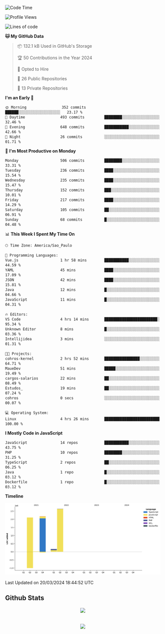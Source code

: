  
<!--START_SECTION:waka-->
![Code Time](http://img.shields.io/badge/Code%20Time-1%2C625%20hrs%2015%20mins-blue)

![Profile Views](http://img.shields.io/badge/Profile%20Views-129-blue)

![Lines of code](https://img.shields.io/badge/From%20Hello%20World%20I%27ve%20Written-7.1%20million%20lines%20of%20code-blue)

**🐱 My GitHub Data** 

> 📦 132.1 kB Used in GitHub's Storage 
 > 
> 🏆 50 Contributions in the Year 2024
 > 
> 💼 Opted to Hire
 > 
> 📜 26 Public Repositories 
 > 
> 🔑 13 Private Repositories 
 > 
**I'm an Early 🐤** 

```text
🌞 Morning                352 commits         ██████░░░░░░░░░░░░░░░░░░░   23.17 % 
🌆 Daytime                493 commits         ████████░░░░░░░░░░░░░░░░░   32.46 % 
🌃 Evening                648 commits         ███████████░░░░░░░░░░░░░░   42.66 % 
🌙 Night                  26 commits          ░░░░░░░░░░░░░░░░░░░░░░░░░   01.71 % 
```
📅 **I'm Most Productive on Monday** 

```text
Monday                   506 commits         ████████░░░░░░░░░░░░░░░░░   33.31 % 
Tuesday                  236 commits         ████░░░░░░░░░░░░░░░░░░░░░   15.54 % 
Wednesday                235 commits         ████░░░░░░░░░░░░░░░░░░░░░   15.47 % 
Thursday                 152 commits         ███░░░░░░░░░░░░░░░░░░░░░░   10.01 % 
Friday                   217 commits         ████░░░░░░░░░░░░░░░░░░░░░   14.29 % 
Saturday                 105 commits         ██░░░░░░░░░░░░░░░░░░░░░░░   06.91 % 
Sunday                   68 commits          █░░░░░░░░░░░░░░░░░░░░░░░░   04.48 % 
```


📊 **This Week I Spent My Time On** 

```text
🕑︎ Time Zone: America/Sao_Paulo

💬 Programming Languages: 
Vue.js                   1 hr 58 mins        ███████████░░░░░░░░░░░░░░   44.59 % 
YAML                     45 mins             ████░░░░░░░░░░░░░░░░░░░░░   17.09 % 
JSON                     42 mins             ████░░░░░░░░░░░░░░░░░░░░░   15.81 % 
Java                     12 mins             █░░░░░░░░░░░░░░░░░░░░░░░░   04.66 % 
JavaScript               11 mins             █░░░░░░░░░░░░░░░░░░░░░░░░   04.31 % 

🔥 Editors: 
VS Code                  4 hrs 14 mins       ████████████████████████░   95.34 % 
Unknown Editor           8 mins              █░░░░░░░░░░░░░░░░░░░░░░░░   03.36 % 
Intellijidea             3 mins              ░░░░░░░░░░░░░░░░░░░░░░░░░   01.31 % 

🐱‍💻 Projects: 
cohros-kernel            2 hrs 52 mins       ████████████████░░░░░░░░░   64.71 % 
MaueDev                  51 mins             █████░░░░░░░░░░░░░░░░░░░░   19.49 % 
cargos-salarios          22 mins             ██░░░░░░░░░░░░░░░░░░░░░░░   08.49 % 
Estudos_                 19 mins             ██░░░░░░░░░░░░░░░░░░░░░░░   07.24 % 
cohros                   0 secs              ░░░░░░░░░░░░░░░░░░░░░░░░░   00.07 % 

💻 Operating System: 
Linux                    4 hrs 26 mins       █████████████████████████   100.00 % 
```

**I Mostly Code in JavaScript** 

```text
JavaScript               14 repos            ███████████░░░░░░░░░░░░░░   43.75 % 
PHP                      10 repos            ████████░░░░░░░░░░░░░░░░░   31.25 % 
TypeScript               2 repos             ██░░░░░░░░░░░░░░░░░░░░░░░   06.25 % 
Java                     1 repo              █░░░░░░░░░░░░░░░░░░░░░░░░   03.12 % 
Dockerfile               1 repo              █░░░░░░░░░░░░░░░░░░░░░░░░   03.12 % 
```



**Timeline**

![Lines of Code chart](https://raw.githubusercontent.com/MaueDev/MaueDev/main/assets/bar_graph.png)


 Last Updated on 20/03/2024 18:44:52 UTC
<!--END_SECTION:waka-->

## Github Stats  
<div align="center"><img src="https://github-readme-stats.vercel.app/api/top-langs/?username=MaueDev&hide_border=true&layout=compact" align="center" /></div>  

<br/>  

<br/>  

<div align="center">
<img src="https://komarev.com/ghpvc/?username=MaueDev&&style=flat-square" align="center" />
</div>  
  
